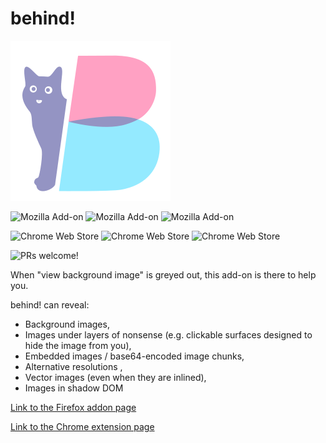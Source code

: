# behind!

![behind!](/icon256.png?raw=true )

![Mozilla Add-on](https://img.shields.io/amo/v/behind?style=flat-square) ![Mozilla Add-on](https://img.shields.io/amo/users/behind?style=flat-square) ![Mozilla Add-on](https://img.shields.io/amo/stars/behind?style=flat-square)

![Chrome Web Store](https://img.shields.io/chrome-web-store/v/blfpdedbdighagggfhgihcocfheicfjk?style=flat-square) ![Chrome Web Store](https://img.shields.io/chrome-web-store/users/blfpdedbdighagggfhgihcocfheicfjk?style=flat-square) ![Chrome Web Store](https://img.shields.io/chrome-web-store/stars/blfpdedbdighagggfhgihcocfheicfjk?style=flat-square)

![PRs welcome!](https://img.shields.io/badge/PRs-welcome-brightgreen.svg?style=for-the-badge)

When "view background image" is greyed out, this add-on is there to help you.

behind! can reveal:

- Background images,
- Images under layers of nonsense (e.g. clickable surfaces designed to hide the image from you),
- Embedded images / base64-encoded image chunks,
- Alternative resolutions ,
- Vector images (even when they are inlined),
- Images in shadow DOM

[Link to the Firefox addon page](https://addons.mozilla.org/en-US/firefox/addon/behind/)

[Link to the Chrome extension page](https://chrome.google.com/webstore/detail/behind/blfpdedbdighagggfhgihcocfheicfjk?hl=en&authuser=0)

